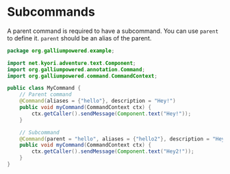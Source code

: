 # Subcommands
A parent command is required to have a subcommand. You can use `parent` to define it. `parent` should be an alias of the parent.
```java
package org.galliumpowered.example;

import net.kyori.adventure.text.Component;
import org.galliumpowered.annotation.Command;
import org.galliumpowered.command.CommandContext;

public class MyCommand {
    // Parent command
    @Command(aliases = {"hello"}, description = "Hey!")
    public void myCommand(CommandContext ctx) {
        ctx.getCaller().sendMessage(Component.text("Hey!"));
    }

    // Subcommand
    @Command(parent = "hello", aliases = {"hello2"}, description = "Hey!")
    public void myCommand(CommandContext ctx) {
        ctx.getCaller().sendMessage(Component.text("Hey2!"));
    }
}
```
